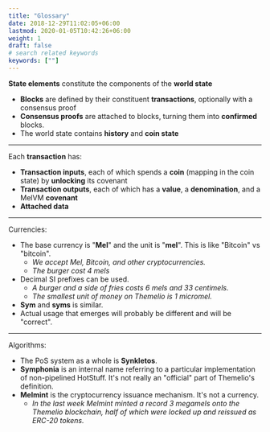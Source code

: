 ```yaml
---
title: "Glossary"
date: 2018-12-29T11:02:05+06:00
lastmod: 2020-01-05T10:42:26+06:00
weight: 1
draft: false
# search related keywords
keywords: [""]
---
```

**State elements** constitute the components of the **world state**

* **Blocks** are defined by their constituent **transactions**, optionally with a consensus proof
* **Consensus proofs** are attached to blocks, turning them into **confirmed** blocks.
* The world state contains **history** and **coin state**

---

Each **transaction** has:

* **Transaction inputs**, each of which spends a **coin** \(mapping in the coin state\) by **unlocking** its covenant
* **Transaction outputs**, each of which has a **value**, a **denomination**, and a MelVM **covenant**
* **Attached data**

---

Currencies:

* The base currency is "**Mel**" and the unit is "**mel**". This is like "Bitcoin" vs "bitcoin".
  * _We accept Mel, Bitcoin, and other cryptocurrencies._
  * _The burger cost 4 mels_ 
* Decimal SI prefixes can be used.
  * _A burger and a side of fries costs 6 mels and 33 centimels._
  * _The smallest unit of money on Themelio is 1 micromel._
* **Sym** and **syms** is similar.
* Actual usage that emerges will probably be different and will be "correct".

---

Algorithms:

* The PoS system as a whole is **Synkletos**.
* **Symphonia** is an internal name referring to a particular implementation of non-pipelined HotStuff. It's not really an "official" part of Themelio's definition.
* **Melmint** is the cryptocurrency issuance mechanism. It's not a currency.
  * _In the last week Melmint minted a record 3 megamels onto the Themelio blockchain, half of which were locked up and reissued as ERC-20 tokens._
